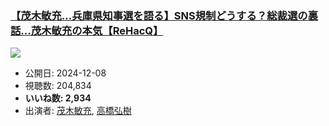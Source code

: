 ### [【茂木敏充…兵庫県知事選を語る】SNS規制どうする？総裁選の裏話…茂木敏充の本気【ReHacQ】](https://www.youtube.com/watch?v=QCiCNEJOShg)
[![](https://img.youtube.com/vi/QCiCNEJOShg/sddefault.jpg)](https://www.youtube.com/watch?v=QCiCNEJOShg)
-   公開日: 2024-12-08
-   視聴数: 204,834
-   **いいね数: 2,934**
-   出演者: [茂木敏充](/rehacq_fan/people/茂木敏充 "wikilink"), [高橋弘樹](/rehacq_fan/people/高橋弘樹 "wikilink")
